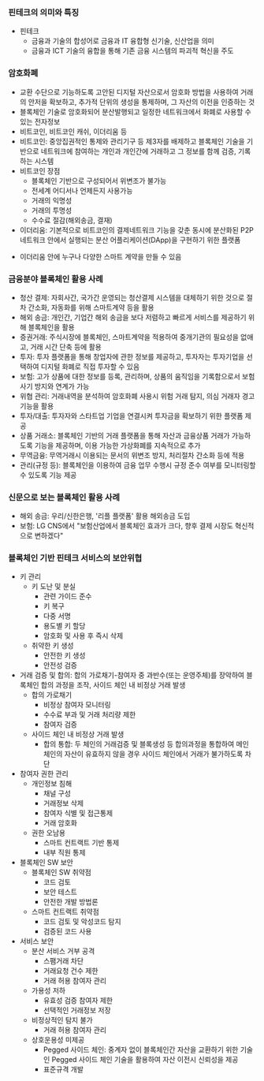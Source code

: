 ### 핀테크의 의미와 특징
- 핀테크
  + 금융과 기술의 합성어로 금융과 IT 융합형 신기술, 신산업을 의미
  + 금융과 ICT 기술의 융합을 통해 기존 금융 시스템의 파괴적 혁신을 주도

### 암호화폐
- 교환 수단으로 기능하도록 고안된 디지털 자산으로서 암호화 방법을 사용하여 거래의 안저을 확보하고, 추가적 단위의 생성을 통제하며, 그 자산의 이전을 인증하는 것
- 블록체인 기술로 암호화되어 분산발행되고 일정한 네트워크에서 화폐로 사용할 수 있는 전자정보
- 비트코인, 비트코인 캐쉬, 이더리움 등
- 비트코인: 중앙집권적인 통제와 관리기구 등 제3자를 배제하고 블록체인 기술을 기반으로 네트워크에 참여하는 개인과 개인간에 거래하고 그 정보를 함께 검증, 기록하는 시스템
- 비트코인 장점
    + 블록체인 기반으로 구성되어서 위변조가 불가능
    + 전세계 어디서나 언제든지 사용가능
    + 거래의 익명성
    + 거래의 투명성
    + 수수료 절감(해외송금, 결재)
 - 이더리움: 기본적으로 비트코인의 결제네트워크 기능을 갖춘 동시에 분산화된 P2P 네트워크 안에서 실행되는 분산 어플리케이션(DApp)을 구현하기 위한 플랫폼
  + 이더리움 안에 누구나 다양한 스마트 계약을 만들 수 있음
 
### 금융분야 블록체인 활용 사례
 - 청산 결제: 자회사간, 국가간 운영되는 청산결제 시스템을 대체하기 위한 것으로 절차 간소화, 자동화를 위해 스마트계약 등을 활용
 - 해외 송금: 개인간, 기업간 해외 송금을 보다 저렴하고 빠르게 서비스를 제공하기 위해 블록체인을 활용
 - 증권거래: 주식시장에 블록체인, 스마트계약을 적용하여 중개기관의 필요성을 없애고, 거래 시간 단축 등에 활용
 - 투자: 투자 플랫폼을 통해 창업자에 관한 정보를 제공하고, 투자자는 투자기업을 선택하여 디지털 화폐로 직접 투자할 수 있음
 - 보험: 고가 상품에 대한 정보를 등록, 관리하며, 상품의 움직임을 기록함으로서 보험사기 방지와 연계가 가능
 - 위협 관리: 거래내역을 분석하여 암호화폐 사용시 위험 거래 탐지, 의심 거래자 경고 기능을 활용
 - 투자/대출: 투자자와 스타트업 기업을 연결시켜 투자금을 확보하기 위한 플랫폼 제공
 - 상품 거래소: 블록체인 기반의 거래 플랫폼을 통해 자산과 금융상품 거래가 가능하도록 기능을 제공하며, 이용 가능한 가상화폐를 지속적으로 추가
 - 무역금융: 무역거래시 이용되는 문서의 위변조 방지, 처리절차 간소화 등에 적용
 - 관리(규정 등): 블록체인을 이용하여 금융 업무 수행시 규정 준수 여부를 모니터링할 수 있도록 기능 제공
 
### 신문으로 보는 블록체인 활용 사례
- 해외 송금: 우리/신한은행, '리플 플랫폼' 활용 해외송금 도입
- 보험: LG CNS에서 "보험산업에서 블록체인 효과가 크다, 향후 결제 시장도 혁신적으로 변하겠다"

### 블록체인 기반 핀테크 서비스의 보안위협
- 키 관리
  + 키 도난 및 분실
     - 관련 가이드 준수
     - 키 복구
     - 다중 서명
     - 용도별 키 할당
     - 암호화 및 사용 후 즉시 삭제
  + 취약한 키 생성
    - 안전한 키 생성
    - 안전성 검증
- 거래 검증 및 합의: 합의 가로채기-참여자 중 과반수(또는 운영주체)를 장악하여 블록체인 합의 과정을 조작, 사이드 체인 내 비정상 거래 발생
  + 합의 가로채기
    - 비정상 참여자 모니터링
    - 수수료 부과 및 거래 처리량 제한
    - 참여자 검증
  + 사이드 체인 내 비정상 거래 발생
    - 합의 통합: 두 체인의 거래검증 및 블록생성 등 합의과정을 통합하여 메인 체인의 자산이 유효하지 않을 경우 사이드 체인에서 거래가 불가하도록 차단
- 참여자 권한 관리
  + 개인정보 침해
    - 채널 구성
    - 거래정보 삭제
    - 참여자 식별 및 접근통제
    - 거래 암호화
  + 권한 오남용
    - 스마트 컨트랙트 기반 통제
    - 내부 직원 통제
- 블록체인 SW 보안
  + 블록체인 SW 취약점
    - 코드 검토
    - 보안 테스트
    - 안전한 개발 방법론
  + 스마트 컨트랙트 취약점
    - 코드 검토 및 악성코드 탐지
    - 검증된 코드 사용
- 서비스 보안
  + 분산 서비스 거부 공격
    - 스팸거래 차단
    - 거래요청 건수 제한
    - 거래 허용 참여자 관리
  + 가용성 저하
    - 유효성 검증 참여자 제한
    - 선택적인 거래정보 저장
  + 비정상적인 탐지 불가
    - 거래 허용 참여자 관리
  + 상호운용성 미제공
    - Pegged 사이드 체인: 중계자 없이 블록체인간 자산을 교환하기 위한 기술인 Pegged 사이드 체인 기술을 활용하여 자산 이전시 신뢰성을 제공
    - 표준규격 개발
